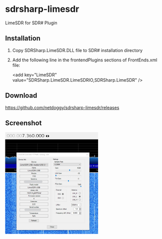 # sdrsharp-limesdr

LimeSDR for SDR# Plugin

## Installation

1. Copy SDRSharp.LimeSDR.DLL file to SDR# installation directory
2. Add the following line in the frontendPlugins sections of FrontEnds.xml file:

	&lt;add key="LimeSDR" value="SDRSharp.LimeSDR.LimeSDRIO,SDRSharp.LimeSDR" /&gt;
	
## Download
https://github.com/netdoggy/sdrsharp-limesdr/releases

## Screenshot 
<img width="300" src="https://raw.githubusercontent.com/netdoggy/sdrsharp-limesdr/master/SDRSharp.LimeSDR/SettingsScreen.jpg" />
